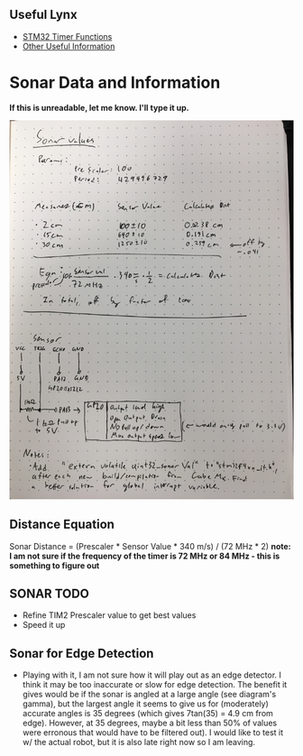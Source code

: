 ## Useful Lynx

- [STM32 Timer Functions](http://www.dmi.unict.it/~santoro/teaching/lap1/slides_pic/TimerSTM32.pdf)
- [Other Useful Information](https://en.wikipedia.org/wiki/Lynx)

# Sonar Data and Information

__If this is unreadable, let me know. I'll type it up.__

![Image](sonar.JPG)

## Distance Equation

Sonar Distance = (Prescaler \* Sensor Value \* 340 m/s) / (72 MHz \* 2)
__note: I am not sure if the frequency of the timer is 72 MHz or 84 MHz - this is something to figure out__

## SONAR TODO

- Refine TIM2 Prescaler value to get best values
- Speed it up

## Sonar for Edge Detection

- Playing with it, I am not sure how it will play out as an edge detector. I think it may be too inaccurate or slow for edge detection. The benefit it gives would be if the sonar is angled at a large angle (see diagram's gamma), but the largest angle it seems to give us for (moderately) accurate angles is 35 degrees (which gives 7tan(35) = 4.9 cm from edge). However, at 35 degrees, maybe a bit less than 50% of values were erronous that would have to be filtered out). I would like to test it w/ the actual robot, but it is also late right now so I am leaving.
